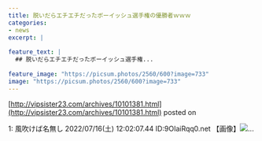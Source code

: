 ```yaml
---
title: 脱いだらエチエチだったボーイッシュ選手権の優勝者ｗｗｗ
categories:
- news
excerpt: |
  
feature_text: |
  ## 脱いだらエチエチだったボーイッシュ選手権...
  
feature_image: "https://picsum.photos/2560/600?image=733"
image: "https://picsum.photos/2560/600?image=733"
---
```


[http://vipsister23.com/archives/10101381.html](http://vipsister23.com/archives/10101381.html)
posted on 

<!--more-->

1: 風吹けば名無し 2022/07/16(土) 12:02:07.44 ID:9OIaiRqq0.net 【画像】![](https://livedoor.blogimg.jp/vipsister23/imgs/6/7/67539d45.jpghttps://livedoor.blogimg.jp/vipsister23/imgs/7/2/7259fb4b.jpghttps://livedoor.blogimg.jp/vipsister23/imgs/a/d/ade0044a.png)...
